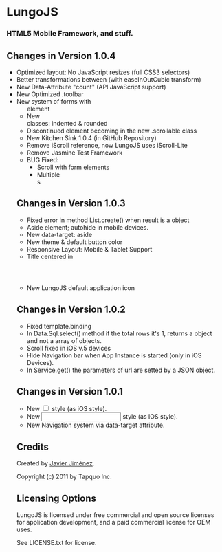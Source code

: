 # LungoJS
### HTML5 Mobile Framework, and stuff.

## Changes in Version 1.0.4

- Optimized layout: No JavaScript resizes (full CSS3 selectors)
- Better transformations between <sections> (with easeInOutCubic transform)
- New Data-Attribute "count" (API JavaScript support)
- New Optimized .toolbar
- New system of forms with <ul> element
- New <article> classes: indented & rounded
- Discontinued <scroll> element becoming in the new .scrollable class
- New Kitchen Sink 1.0.4 (in GitHub Repository)
- Remove iScroll reference, now LungoJS uses iScroll-Lite
- Remove Jasmine Test Framework
- BUG Fixed:
    - Scroll with form elements
    - Multiple <aside>s

## Changes in Version 1.0.3

- Fixed error in method List.create() when result is a object
- Aside element; autohide in mobile devices.
- New data-target: aside
- New theme & default button color
- Responsive Layout: Mobile & Tablet Support
- Title centered in <header>
- New LungoJS default application icon

## Changes in Version 1.0.2

- Fixed template.binding
- In Data.Sql.select() method if the total rows it's 1, returns a object and
  not a array of objects.
- Scroll fixed in iOS v.5 devices
- Hide Navigation bar when App Instance is started (only in iOS Devices).
- In Service.get() the parameters of url are setted by a JSON object.

## Changes in Version 1.0.1

- New <input type="checkbox"> style (as iOS style).
- New <input type="group"> style (as IOS style).
- New Navigation system via data-target attribute.

## Credits
Created by [Javier Jiménez](http://twitter.com/soyjavi).

Copyright (c) 2011 by Tapquo Inc.

## Licensing Options
LungoJS is licensed under free commercial and open source licenses for
application development, and a paid commercial license for OEM uses.

See LICENSE.txt for license.
